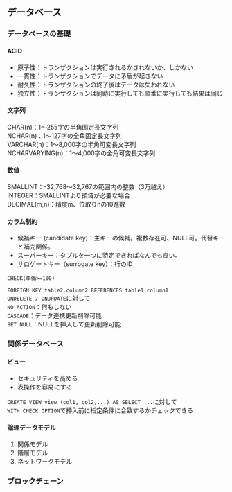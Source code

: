 ## データベース

### データベースの基礎

#### ACID

- 原子性：トランザクションは実行されるかされないか、しかない
- 一貫性：トランザクションでデータに矛盾が起きない
- 耐久性：トランザクションの終了後はデータは失われない
- 独立性：トランザクションは同時に実行しても順番に実行しても結果は同じ


#### 文字列
CHAR(n)：1〜255字の半角固定長文字列  
NCHAR(n)：1〜127字の全角固定長文字列  
VARCHAR(n)：1〜8,000字の半角可変長文字列  
NCHARVARYING(n)：1〜4,000字の全角可変長文字列  

#### 数値
SMALLINT：-32,768〜32,767の範囲内の整数（3万越え）  
INTEGER：SMALLINTより領域が必要な場合  
DECIMAL(m,n)：精度m、位取りnの10進数 

#### カラム制約

- 候補キー (candidate key)：主キーの候補。複数存在可、NULL可。代替キーと補完関係。  
- スーパーキー：タプルを一つに特定できればなんでも良い。  
- サロゲートキー（surrogate key）：行のID  

`CHECK(単価>=100)`

`FOREIGN KEY table2.column2 REFERENCES table1.column1`  
`ONDELETE / ONUPDATE`に対して  
`NO ACTION`：何もしない  
`CASCADE`：データ連携更新削除可能  
`SET NULL`：NULLを挿入して更新削除可能  

### 関係データベース

#### ビュー
- セキュリティを高める
- 表操作を容易にする

`CREATE VIEW view (col1, col2,...) AS SELECT ...`に対して  
`WITH CHECK OPTION`で挿入前に指定条件に合致するかチェックできる


#### 論理データモデル
1. 関係モデル
2. 階層モデル
3. ネットワークモデル


### ブロックチェーン
